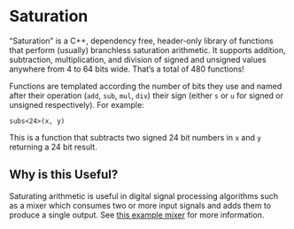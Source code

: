 # Saturation

“Saturation” is a C++, dependency free, header-only library of functions that perform (usually) branchless saturation arithmetic. It supports addition, subtraction, multiplication, and division of signed and unsigned values anywhere from 4 to 64 bits wide. That’s a total of 480 functions!

Functions are templated according the number of bits they use and named after their operation (`add`, `sub`, `mul`, `div`) their sign (either `s` or `u` for signed or unsigned respectively). For example:

    subs<24>(x, y)

This is a function that subtracts two signed 24 bit numbers in `x` and `y` returning a 24 bit result.

## Why is this Useful?

Saturating arithmetic is useful in digital signal processing algorithms such as a mixer which consumes two or more input signals and adds them to produce a single output. See [this example mixer](mixer.html) for more information.